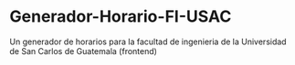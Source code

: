 # Generador-Horario-FI-USAC
Un generador de horarios para la facultad de ingenieria de la Universidad de San Carlos de Guatemala (frontend)
